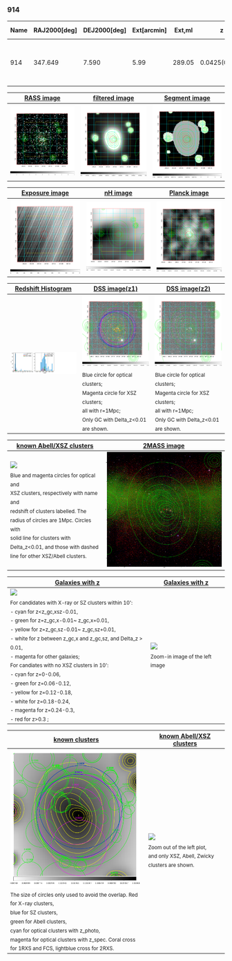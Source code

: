 <div STYLE="page-break-after: always;"></div>

### 914

|Name|RAJ2000[deg]|DEJ2000[deg] |Ext[arcmin]| Ext,ml | z | z_src| C|GC(XSZ,Delta_z<0.01)| GC(OPT,Delta_z<0.01)|GC| R_sig[arcmin] | R500[arcmin] | R500[Mpc]| CRsig[c/s] | CR500[c/s] |L500[1E44 erg/s]|F500[1E-12 erg/s/cm^2]| M500[1E14 Msun]|Tx[keV]|Cnt_sig|Beta|Rc[arcmin]|Comment|Alias|
|---|---|---|---|---|---|------|---|--------|---------|----------|---|---|---|---|---|---|---|---|---|---|---|---|---|---|
|914| 347.649| 7.590| 5.99| 289.05| 0.0425(0.005)| z1, z_xsz| B| MCXC, PSZ2, Tar| N, W, Zw| C, F20, MCXC, N, PSZ2, Tar, W| 36.145| 16.199| 0.815| 0.694(0.082)| 0.636(0.076)| 0.467(0.033)| 11.053(0.782)| 1.60(0.06)| 2.90(0.07)| 305.8| 0.612(-0.024+0.028)| 5.569(-0.533+0.582)| -| k542|

|[RASS image](../image/914/914_img.pdf)|[filtered image](../image/914/914_fil.pdf)|[Segment image](../image/914/914_seg.pdf)|
|-------------------|--------------------|-------------------|
| <img src="../image/914/914_img.png" width="300">  | <img src="../image/914/914_fil.png" width="300">   | <img src="../image/914/914_seg.png" width="300">  |

|[Exposure image](../image/914/914_mex.pdf)| [nH image](../image/914/914_nh.pdf)| [Planck image](../image/914/914_p.pdf)|
|-------------------|--------------------|-------------------|
|<img src="../image/914/914_mex.png" width="300">   | <img src="../image/914/914_nh.png" width="300">    | <img src="../image/914/914_p.png" width="300"> |

|[Redshift Histogram](../image/914/914_zg.pdf) | [DSS image(z1)](../image/914/914_dss_z1.pdf)      |  [DSS image(z2)](../image/914/914_dss_z2.pdf)    |
|-------------------|--------------------|-------------------|
|<img src="../image/914/914_zg.png" width="300"> |<img src="../image/914/914_dss_z1.png" width="300"> <sub><br>Blue circle for optical clusters; <br>Magenta circle for XSZ clusters; <br>all with r=1Mpc; <br>Only GC with Delta_z<0.01 are shown. </sub>| <img src="../image/914/914_dss_z2.png" width="300"><sub><br>Blue circle for optical clusters; <br>Magenta circle for XSZ clusters; <br>all with r=1Mpc; <br>Only GC with Delta_z<0.01 are shown. </sub> |

|[known Abell/XSZ clusters](../image/914/914_m.pdf) | [2MASS image](../image/914/914_2mass.pdf)      |
|-------------------|-------------------|
|<img src=../image/914/914_m.png width="300"> <br><sub>Blue and magenta circles for optical and <br>XSZ clusters, respectively with name and <br>redshift of clusters labelled. The <br>radius of circles are 1Mpc. Circles with <br>solid line for clusters with <br>Delta_z<0.01, and those with dashed <br>line for other XSZ/Abell clusters.        </sub>|<img src="../image/914/914_2mass.png" width="300">  |

|[Galaxies with z](../image/914/914_opt_ned.pdf) |[Galaxies with z](../image/914/914_opt_ned_zoom.pdf) |
|-------------------|-------------------|
| <img src=../image/914/914_opt_ned.png width="300"> <br><sub> For candidates with X-ray or SZ clusters within 10': <br> - cyan for z<z_gc,xsz-0.01, <br> - green for z=z_gc,x-0.01~ z_gc,x+0.01, <br> - yellow for z=z_gc,sz-0.01~ z_gc,sz+0.01, <br> - white for z between z_gc,x and z_gc,sz, and Delta_z > 0.01, <br> - magenta for other galaxies; <br>For candiates with no XSZ clusters in 10': <br> - cyan for z=0-0.06, <br> - green for z=0.06-0.12, <br> - yellow for z=0.12-0.18, <br> - white for z=0.18-0.24, <br> - magenta for z=0.24-0.3, <br> - red for z>0.3 ;  </sub>|<img src=../image/914/914_opt_ned_zoom.png width="300">  <br><sub> Zoom-in image of the left image</sub>|

|[known clusters](../image/914/914_gc.pdf) |[known Abell/XSZ clusters](../image/914/914_gc_large.pdf) |
|-------------------|-------------------|
| <img src=../image/914/914_gc.png width="300"> <br><sub> The size of circles only used to avoid the overlap. Red for X-ray clusters, <br> blue for SZ clusters, <br> green for Abell clusters, <br> cyan for optical clusters with z_photo, <br> magenta for optical clusters with z_spec. Coral cross for 1RXS and FCS, lightblue cross for 2RXS. </sub>|<img src=../image/914/914_gc_large.png width="300"> <br><sub> Zoom out of the left plot, <br> and only XSZ, Abell, Zwicky clusters are shown. </sub> |



